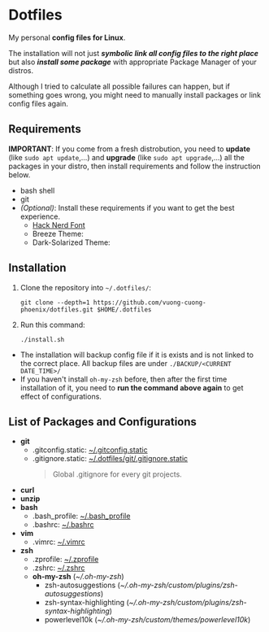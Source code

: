 # Dotfiles

My personal **config files for Linux**.

The installation will not just **_symbolic link all config files to the right place_** but also **_install some package_** with appropriate Package Manager of your distros.

Although I tried to calculate all possible failures can happen, but if something goes wrong, you might need to manually install packages or link config files again.

## Requirements

**IMPORTANT**: If you come from a fresh distrobution, you need to **update** (like `sudo apt update`,...) and **upgrade** (like `sudo apt upgrade`,...) all the packages in your distro, then install requirements and follow the instruction below.

-   bash shell
-   git
-   _(Optional)_: Install these requirements if you want to get the best experience.
    -   [Hack Nerd Font](https://github.com/ryanoasis/nerd-fonts/releases/download/v2.0.0/Hack.zip)
    -   Breeze Theme:
    -   Dark-Solarized Theme:

## Installation

1. Clone the repository into `~/.dotfiles/`:

    ```shell
    git clone --depth=1 https://github.com/vuong-cuong-phoenix/dotfiles.git $HOME/.dotfiles
    ```

2. Run this command:

    ```shell
    ./install.sh
    ```

-   The installation will backup config file if it is exists and is not linked to the correct place. All backup files are under `./BACKUP/<CURRENT DATE_TIME>/`
-   If you haven't install `oh-my-zsh` before, then after the first time installation of it, you need to **run the command above again** to get effect of configurations.

## List of Packages and Configurations

-   **git**
    -   .gitconfig.static: [~/.gitconfig.static](https://github.com/vuong-cuong-phoenix/dotfiles/blob/master/git/.gitconfig.static)
    -   .gitignore.static: [~/.dotfiles/git/.gitignore.static](https://github.com/vuong-cuong-phoenix/dotfiles/blob/master/git/.gitignore.static)
        > Global .gitignore for every git projects.
-   **curl**
-   **unzip**
-   **bash**
    -   .bash_profile: [~/.bash_profile](https://github.com/vuong-cuong-phoenix/dotfiles/blob/master/shell/.bash_profile)
    -   .bashrc: [~/.bashrc](https://github.com/vuong-cuong-phoenix/dotfiles/blob/master/shell/.bashrc)
-   **vim**
    -   .vimrc: [~/.vimrc](https://github.com/vuong-cuong-phoenix/dotfiles/blob/master/editor/.vimrc)
-   **zsh**
    -   .zprofile: [~/.zprofile](https://github.com/vuong-cuong-phoenix/dotfiles/blob/master/shell/.zprofile)
    -   .zshrc: [~/.zshrc](https://github.com/vuong-cuong-phoenix/dotfiles/blob/master/shell/.zshrc)
    -   **oh-my-zsh** (_~/.oh-my-zsh_)
        -   zsh-autosuggestions (_~/.oh-my-zsh/custom/plugins/zsh-autosuggestions_)
        -   zsh-syntax-highlighting (_~/.oh-my-zsh/custom/plugins/zsh-syntax-highlighting_)
        -   powerlevel10k (_~/.oh-my-zsh/custom/themes/powerlevel10k_)
